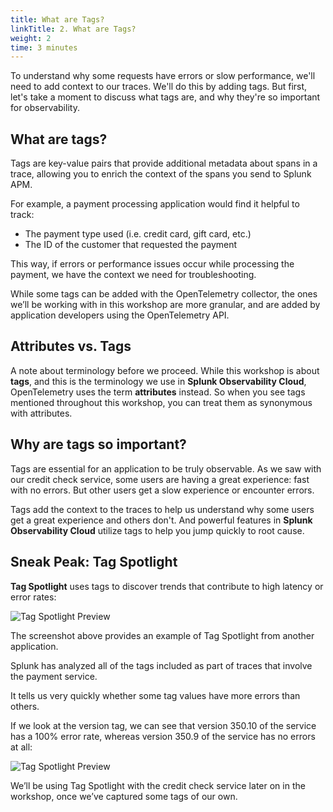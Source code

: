 ```yaml
---
title: What are Tags?
linkTitle: 2. What are Tags? 
weight: 2
time: 3 minutes
---
```


To understand why some requests have errors or slow performance, we'll need to add context to our traces. We'll do this by adding tags. But first, let's take a moment to discuss what tags are, and why they're so important for observability.

## What are tags?

Tags are key-value pairs that provide additional metadata about spans in a trace, allowing you to enrich the context of the spans you send to Splunk APM.

For example, a payment processing application would find it helpful to track:

* The payment type used (i.e. credit card, gift card, etc.)
* The ID of the customer that requested the payment

This way, if errors or performance issues occur while processing the payment, we have the context we need for troubleshooting.

While some tags can be added with the OpenTelemetry collector, the ones we’ll be working with in this workshop are more granular, and are added by application developers using the OpenTelemetry API.

## Attributes vs. Tags

A note about terminology before we proceed. While this workshop is about **tags**, and this is the terminology we use in **Splunk Observability Cloud**, OpenTelemetry uses the term **attributes** instead. So when you see tags mentioned throughout this workshop, you can treat them as synonymous with attributes.

## Why are tags so important?

Tags are essential for an application to be truly observable. As we saw with our credit check service, some users are having a great experience: fast with no errors. But other users get a slow experience or encounter errors.  

Tags add the context to the traces to help us understand why some users get a great experience and others don't.  And powerful features in **Splunk Observability Cloud** utilize tags to help you jump quickly to root cause.

## Sneak Peak: Tag Spotlight

**Tag Spotlight** uses tags to discover trends that contribute to high latency or error rates: 

![Tag Spotlight Preview](../images/tag_spotlight_preview.png)

The screenshot above provides an example of Tag Spotlight from another application.

Splunk has analyzed all of the tags included as part of traces that involve the payment service.

It tells us very quickly whether some tag values have more errors than others.

If we look at the version tag, we can see that version 350.10 of the service has a 100% error rate, whereas version 350.9 of the service has no errors at all: 

![Tag Spotlight Preview](../images/tag_spotlight_preview_details.png)

We’ll be using Tag Spotlight with the credit check service later on in the workshop, once we’ve captured some tags of our own.
